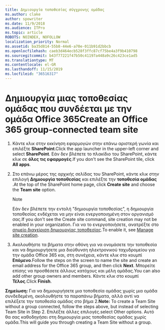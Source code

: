```yaml
---
title: Δημιουργία τοποθεσίας σύγχρονης ομάδας
ms.author: clake
author: spowriter
ms.date: 11/9/2018
ms.audience: ITPro
ms.topic: article
ROBOTS: NOINDEX, NOFOLLOW
localization_priority: Normal
ms.assetid: ba35d814-55b8-44e6-a70e-011b91d2bbcb
ms.openlocfilehash: caeb3d464ecb528f3ffc87cf75be4a3f9b410798
ms.sourcegitcommit: b43f77221f47b50c41197a448a9c26c423ce1ad5
ms.translationtype: MT
ms.contentlocale: el-GR
ms.lasthandoff: 11/15/2019
ms.locfileid: "36516317"
---
```

# <a name="create-an-office-365-group-connected-team-site"></a><span data-ttu-id="0a9ca-102">Δημιουργία μιας τοποθεσίας ομάδας που συνδέεται με την ομάδα Office 365</span><span class="sxs-lookup"><span data-stu-id="0a9ca-102">Create an Office 365 group-connected team site</span></span>

1. <span data-ttu-id="0a9ca-103">Κάντε κλικ στην εκκίνηση εφαρμογών στην επάνω αριστερή γωνία και επιλέξτε **SharePoint**.</span><span class="sxs-lookup"><span data-stu-id="0a9ca-103">Click the app launcher in the upper-left corner and select **SharePoint**.</span></span> <span data-ttu-id="0a9ca-104">Εάν δεν βλέπετε το πλακίδιο του SharePoint, κάντε κλικ σε **όλες τις εφαρμογές**.</span><span class="sxs-lookup"><span data-stu-id="0a9ca-104">If you don't see the SharePoint tile, click **All apps**.</span></span>
    
2. <span data-ttu-id="0a9ca-105">Στο επάνω μέρος της αρχικής σελίδας του SharePoint, κάντε κλικ στην επιλογή **Δημιουργία τοποθεσίας** και επιλέξτε την **τοποθεσία ομάδας** .</span><span class="sxs-lookup"><span data-stu-id="0a9ca-105">At the top of the SharePoint home page, click **Create site** and choose the **Team site** option.</span></span> 
    
    > [!NOTE]
    > <span data-ttu-id="0a9ca-106">Εάν δεν βλέπετε την εντολή "δημιουργία τοποθεσίας", η δημιουργία τοποθεσίας ενδέχεται να μην είναι ενεργοποιημένη στον οργανισμό σας.</span><span class="sxs-lookup"><span data-stu-id="0a9ca-106">If you don't see the Create site command, site creation may not be enabled in your organization.</span></span> <span data-ttu-id="0a9ca-107">Για να το ενεργοποιήσετε, ανατρέξτε στο [σημείο διαχείριση δημιουργίας τοποθεσίας](https://go.microsoft.com/fwlink/?linkid=2009644).</span><span class="sxs-lookup"><span data-stu-id="0a9ca-107">To enable it, see [Manage site creation](https://go.microsoft.com/fwlink/?linkid=2009644).</span></span> 
  
3. <span data-ttu-id="0a9ca-108">Ακολουθήστε τα βήματα στην οθόνη για να ονομάσετε την τοποθεσία και να δημιουργήσετε μια διεύθυνση ηλεκτρονικού ταχυδρομείου για την ομάδα Office 365 και, στη συνέχεια, κάντε κλικ στο κουμπί **Επόμενο**.</span><span class="sxs-lookup"><span data-stu-id="0a9ca-108">Follow the steps on the screen to name the site and create an email address for the Office 365 group, and then click **Next**.</span></span> <span data-ttu-id="0a9ca-109">Μπορείτε επίσης να προσθέσετε άλλους κατόχους και μέλη ομάδας.</span><span class="sxs-lookup"><span data-stu-id="0a9ca-109">You can also add other group owners and members.</span></span> <span data-ttu-id="0a9ca-110">Κάντε κλικ στο κουμπί **Τέλος**.</span><span class="sxs-lookup"><span data-stu-id="0a9ca-110">Click **Finish**.</span></span>
  
 <span data-ttu-id="0a9ca-111">**Σημείωση:** Για να δημιουργήσετε μια τοποθεσία ομάδας χωρίς μια ομάδα συνδεδεμένη, ακολουθήστε τα παραπάνω βήματα, αλλά αντί να επιλέξετε την τοποθεσία ομάδας στο βήμα 2.</span><span class="sxs-lookup"><span data-stu-id="0a9ca-111">**Note:** To create a Team Site without a group connected, follow the steps above, but instead of selecting Team Site in Step 2.</span></span> <span data-ttu-id="0a9ca-112">Επιλέξτε άλλες επιλογές.</span><span class="sxs-lookup"><span data-stu-id="0a9ca-112">select Other options.</span></span> <span data-ttu-id="0a9ca-113">Αυτό θα σας καθοδηγήσει στη δημιουργία μιας τοποθεσίας ομάδας χωρίς ομάδα.</span><span class="sxs-lookup"><span data-stu-id="0a9ca-113">This will guide you through creating a Team Site without a group.</span></span> 
    


